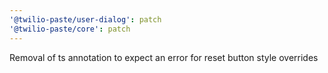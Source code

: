```yaml
---
'@twilio-paste/user-dialog': patch
'@twilio-paste/core': patch
---
```


Removal of ts annotation to expect an error for reset button style overrides

